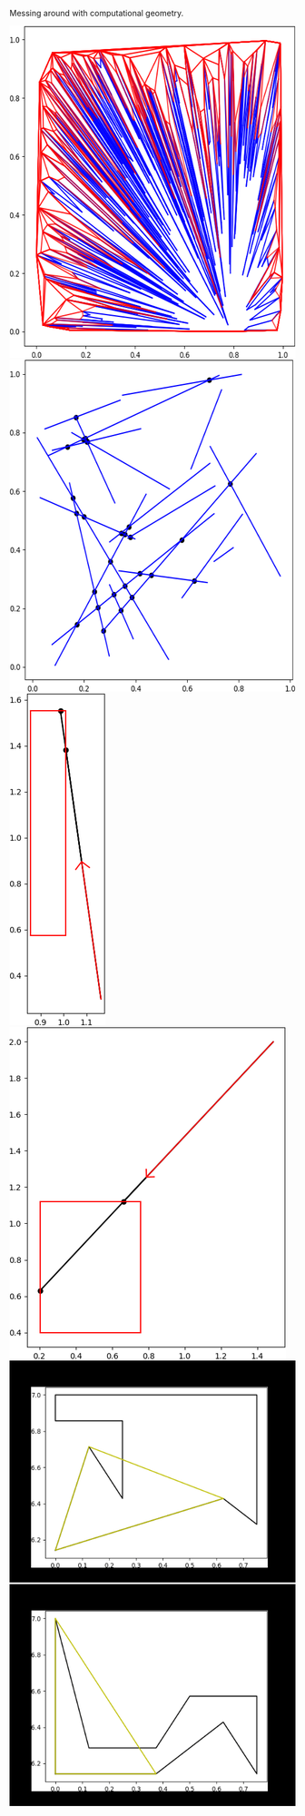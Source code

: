 Messing around with computational geometry.

<img src="Python/images/convex_hull.png" alt="Python/images/convex_hull.png" width="597" height="585">
<img src="Python/images/mass_lines.png" alt="Python/images/mass_lines.png" width="573" height="585">
<img src="Python/images/ray_intersect2.png" alt="Python/images/ray_intersect2.png" width="169" height="585">
<img src="Python/images/ray_intersect.png" alt="Python/images/ray_intersect.png" width="487" height="585">
<img src="Python/images/triangulation1.gif" alt="Python/images/triangulation1.gif" width="530" height="391">
<img src="Python/images/triangulation2.gif" alt="Python/images/triangulation2.gif" width="529" height="391">
